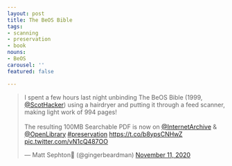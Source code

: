 ```yaml
---
layout: post
title: The BeOS Bible
tags:
- scanning
- preservation
- book
nouns:
- BeOS
carousel: ''
featured: false

---
```

<blockquote class="twitter-tweet"><p lang="en" dir="ltr">I spent a few hours last night unbinding The BeOS Bible (1999, <a href="https://twitter.com/ScotHacker?ref_src=twsrc%5Etfw">@ScotHacker</a>) using a hairdryer and putting it through a feed scanner, making light work of 994 pages!<br><br>The resulting 100MB Searchable PDF is now on <a href="https://twitter.com/internetarchive?ref_src=twsrc%5Etfw">@InternetArchive</a> &amp; <a href="https://twitter.com/openlibrary?ref_src=twsrc%5Etfw">@OpenLibrary</a> <a href="https://twitter.com/hashtag/preservation?src=hash&amp;ref_src=twsrc%5Etfw">#preservation</a> <a href="https://t.co/b8ypsCNHwZ">https://t.co/b8ypsCNHwZ</a> <a href="https://t.co/vN1cQ487OO">pic.twitter.com/vN1cQ487OO</a></p>&mdash; Matt Sephton🎴 (@gingerbeardman) <a href="https://twitter.com/gingerbeardman/status/1326582785604284418?ref_src=twsrc%5Etfw">November 11, 2020</a></blockquote> <script async src="https://platform.twitter.com/widgets.js" charset="utf-8"></script>